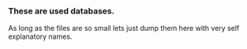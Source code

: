 

### These are used databases.  
As long as the files are so small lets just dump them here with very self explanatory names.
